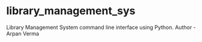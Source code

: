 # library_management_sys
Library Management System command line interface using Python.
Author - Arpan Verma
